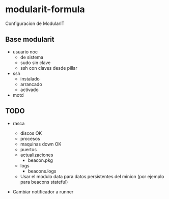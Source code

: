 # modularit-formula

Configuracion de ModularIT

## Base modularit

+ usuario noc
  - de sistema
  - sudo sin clave
  - ssh con claves desde pillar
+ ssh
  - instalado
  - arrancado
  - activado
+ motd

## TODO

- rasca
  - discos OK
  - procesos
  - maquinas down OK
  - puertos
  - actualizaciones
    - beacon.pkg
  - logs
    - beacons.logs
  - Usar el modulo data para datos persistentes del minion (por ejemplo para beacons stateful)

- Cambiar notificador a runner
